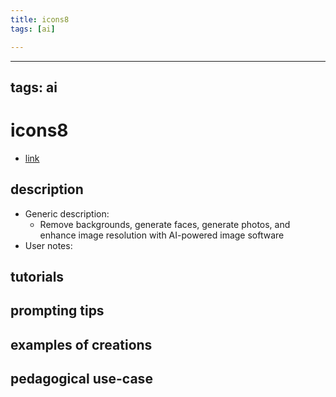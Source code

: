 ```yaml
---
title: icons8
tags: [ai]

---
```


---
tags: ai 
---


# icons8


* [link](https://icons8.com/?ref=ffmedia&tm_subid1=aitools)

## description
* Generic description: 
    * Remove backgrounds, generate faces, generate photos, and enhance image resolution with AI-powered image software
* User notes:

## tutorials

## prompting tips

## examples of creations 

## pedagogical use-case 
